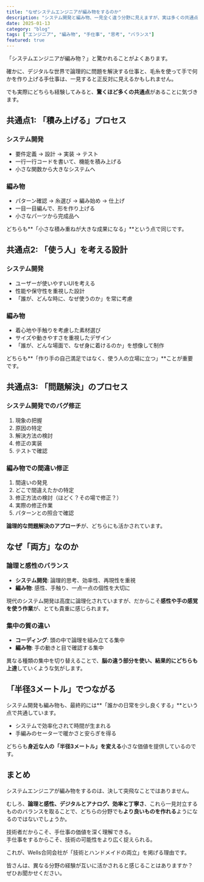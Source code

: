 ```yaml
---
title: "なぜシステムエンジニアが編み物をするのか"
description: "システム開発と編み物、一見全く違う分野に見えますが、実は多くの共通点があります。技術者が手仕事に惹かれる理由を考察してみました。"
date: 2025-01-13
category: "blog"
tags: ["エンジニア", "編み物", "手仕事", "思考", "バランス"]
featured: true
---
```


「システムエンジニアが編み物？」と驚かれることがよくあります。

確かに、デジタルな世界で論理的に問題を解決する仕事と、毛糸を使って手で何かを作り上げる手仕事は、一見すると正反対に見えるかもしれません。

でも実際にどちらも経験してみると、**驚くほど多くの共通点**があることに気づきます。

## 共通点1: 「積み上げる」プロセス

### システム開発
- 要件定義 → 設計 → 実装 → テスト
- 一行一行コードを書いて、機能を積み上げる
- 小さな関数から大きなシステムへ

### 編み物
- パターン確認 → 糸選び → 編み始め → 仕上げ
- 一目一目編んで、形を作り上げる
- 小さなパーツから完成品へ

どちらも**「小さな積み重ねが大きな成果になる」**という点で同じです。

## 共通点2: 「使う人」を考える設計

### システム開発
- ユーザーが使いやすいUIを考える
- 性能や保守性を重視した設計
- 「誰が、どんな時に、なぜ使うのか」を常に考慮

### 編み物
- 着心地や手触りを考慮した素材選び
- サイズや動きやすさを重視したデザイン
- 「誰が、どんな場面で、なぜ身に着けるのか」を想像して制作

どちらも**「作り手の自己満足ではなく、使う人の立場に立つ」**ことが重要です。

## 共通点3: 「問題解決」のプロセス

### システム開発でのバグ修正
1. 現象の把握
2. 原因の特定
3. 解決方法の検討
4. 修正の実装
5. テストで確認

### 編み物での間違い修正
1. 間違いの発見
2. どこで間違えたかの特定
3. 修正方法の検討（ほどく？その場で修正？）
4. 実際の修正作業
5. パターンとの照合で確認

**論理的な問題解決のアプローチ**が、どちらにも活かされています。

## なぜ「両方」なのか

### 論理と感性のバランス
- **システム開発**: 論理的思考、効率性、再現性を重視
- **編み物**: 感性、手触り、一点一点の個性を大切に

現代のシステム開発は高度に論理化されていますが、だからこそ**感性や手の感覚を使う作業**が、とても貴重に感じられます。

### 集中の質の違い
- **コーディング**: 頭の中で論理を組み立てる集中
- **編み物**: 手の動きと目で確認する集中

異なる種類の集中を切り替えることで、**脳の違う部分を使い、結果的にどちらも上達**していくような気がします。

## 「半径3メートル」でつながる

システム開発も編み物も、最終的には**「誰かの日常を少し良くする」**という点で共通しています。

- システムで効率化されて時間が生まれる
- 手編みのセーターで暖かさと安らぎを得る

どちらも**身近な人の「半径3メートル」を変える**小さな価値を提供しているのです。

## まとめ

システムエンジニアが編み物をするのは、決して突飛なことではありません。

むしろ、**論理と感性、デジタルとアナログ、効率と丁寧さ**、これら一見対立するもののバランスを取ることで、どちらの分野でも**より良いものを作れる**ようになるのではないでしょうか。

技術者だからこそ、手仕事の価値を深く理解できる。  
手仕事をするからこそ、技術の可能性をより広く捉えられる。

これが、Wells合同会社が「技術とハンドメイドの両立」を掲げる理由です。

皆さんは、異なる分野の経験が互いに活かされると感じることはありますか？  
ぜひお聞かせください。